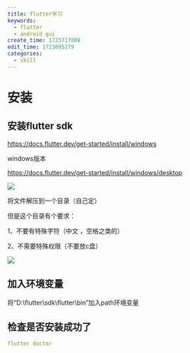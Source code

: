 ```yaml
---
title: flutter学习
keywords:
  - flutter
  - android gui
create_time: 1723717008
edit_time: 1723895279
categories:
  - skill
---
```



# 安装

## 安装flutter sdk

https://docs.flutter.dev/get-started/install/windows

windows版本

https://docs.flutter.dev/get-started/install/windows/desktop

<img src="/assets/DyXNb9sdNo0xoixn2z7cHvXtn3b.png" src-width="933" class="markdown-img m-auto" src-height="156" align="center"/>

将文件解压到一个目录（自己定）

但是这个目录有个要求：

1、不要有特殊字符（中文 ，空格之类的）

2、不需要特殊权限（不要放c盘）

<img src="/assets/Gwu2bUgxuoNRcaxsyjucbc3knmh.png" src-width="526" class="markdown-img m-auto" src-height="281" align="center"/>

## 加入环境变量

将“D:\flutter\sdk\flutter\bin”加入path环境变量 

## 检查是否安装成功了

```yaml
flutter doctor
```

